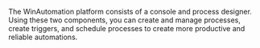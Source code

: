 The WinAutomation platform consists of a console and process designer. Using these two components, you can create and manage processes, create triggers, and schedule processes to create more productive and reliable automations.